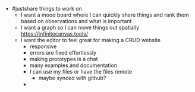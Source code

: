 - #justshare things to work on
	- I want a mood board where I can quickly share things and rank them based on observations and what is important
	- I want a graph so I can move things out spatially https://infinitecanvas.tools/
	- I want the editor to feel great for making a CRUD website
		- responsive
		- errors are fixed effortlessly
		- making prototypes is a chat
		- many examples and documentation
		- I can use my files or have the files remote
			- maybe synced with github?
		-